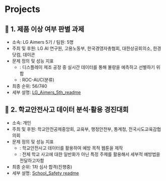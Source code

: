 # Projects

## 📌 1. 제품 이상 여부 판별 과제

* 소속: LG Aimers 5기 / 팀원: 5명
* 주최 및 후원: LG AI 연구원, 고용노동부, 한국경영자총협회, 대한상공회의소, 한경닷컴, 데이콘
* 문제 정의 및 성능 지표
  * : 디스플레이 제조 공정 중 실시간 데이터를 통해 불량을 예측하고 선별하기 위함
  * : ROC-AUC(분류)
* 최종 순위: 56/740
* 세부 설명: [LG_Aimers_5th_readme](https://github.com/novicedata/Projects/tree/main/LG_Aimers_5th)


## 📌 2. 학교안전사고 데이터 분석·활용 경진대회

* 소속: 개인
* 주최 및 후원: 학교안전공제중앙회, 교육부, 행정안전부, 통계청, 전국시도교육감협의회
* 문제 정의 및 성능 지표
  * : 학교안전사고 데이터를 활용하여 예방 목적 웹툰을 제작
  * : 전체 학교 사고에 대한 일반화가 아닌 특정 주제를 활용해서 세부적 예방법을 전달하고자함
* 최종 순위: 1차 심사 합격(진행중)
* 세부 설명: [School_Safety readme](https://github.com/novicedata/Projects/tree/main/School_Safety)

